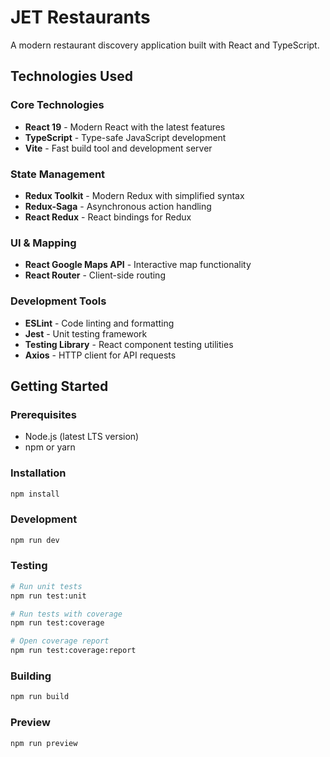 # JET Restaurants

A modern restaurant discovery application built with React and TypeScript.

## Technologies Used

### Core Technologies

- **React 19** - Modern React with the latest features
- **TypeScript** - Type-safe JavaScript development
- **Vite** - Fast build tool and development server

### State Management

- **Redux Toolkit** - Modern Redux with simplified syntax
- **Redux-Saga** - Asynchronous action handling
- **React Redux** - React bindings for Redux

### UI & Mapping

- **React Google Maps API** - Interactive map functionality
- **React Router** - Client-side routing

### Development Tools

- **ESLint** - Code linting and formatting
- **Jest** - Unit testing framework
- **Testing Library** - React component testing utilities
- **Axios** - HTTP client for API requests

## Getting Started

### Prerequisites

- Node.js (latest LTS version)
- npm or yarn

### Installation

```bash
npm install
```

### Development

```bash
npm run dev
```

### Testing

```bash
# Run unit tests
npm run test:unit

# Run tests with coverage
npm run test:coverage

# Open coverage report
npm run test:coverage:report
```

### Building

```bash
npm run build
```

### Preview

```bash
npm run preview
```
